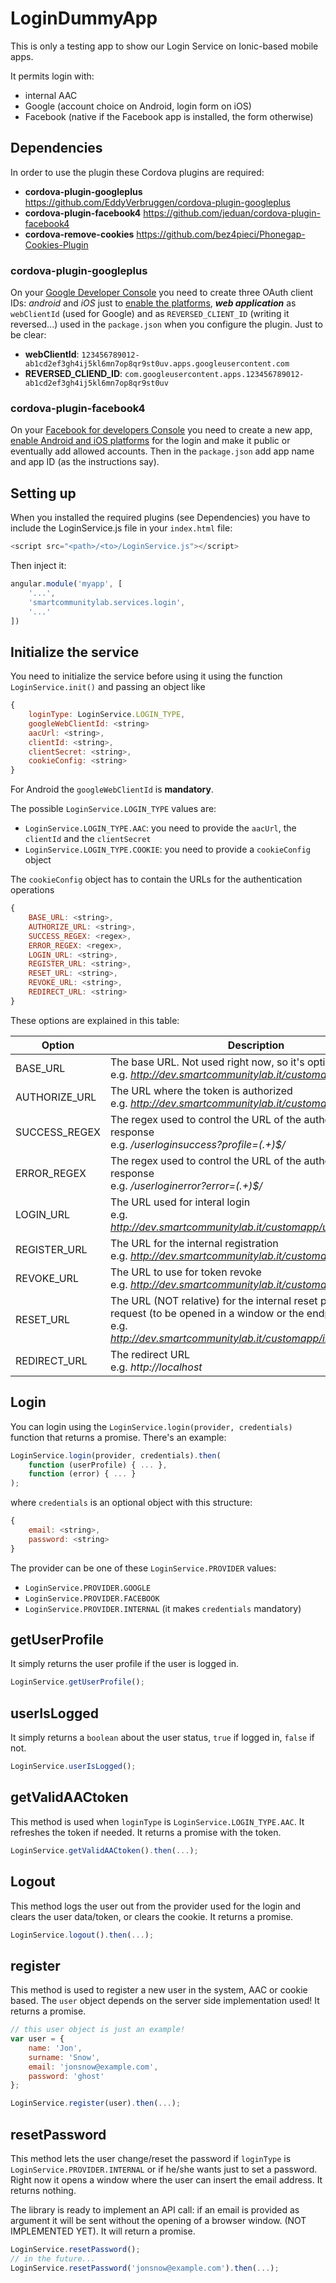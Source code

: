 # LoginDummyApp
This is only a testing app to show our Login Service on Ionic-based mobile apps.

It permits login with:
* internal AAC
* Google (account choice on Android, login form on iOS)
* Facebook (native if the Facebook app is installed, the form otherwise)

## Dependencies
In order to use the plugin these Cordova plugins are required:
* **cordova-plugin-googleplus** https://github.com/EddyVerbruggen/cordova-plugin-googleplus
* **cordova-plugin-facebook4** https://github.com/jeduan/cordova-plugin-facebook4
* **cordova-remove-cookies** https://github.com/bez4pieci/Phonegap-Cookies-Plugin

### cordova-plugin-googleplus
On your [Google Developer Console](https://console.developers.google.com/apis/credentials) you need to create three OAuth client IDs: _android_ and _iOS_ just to <u>enable the platforms</u>, ***web application*** as ```webClientId``` (used for Google) and as ```REVERSED_CLIENT_ID``` (writing it reversed...) used in the ```package.json``` when you configure the plugin. Just to be clear:
* **webClientId**: ```123456789012-ab1cd2ef3gh4ij5kl6mn7op8qr9st0uv.apps.googleusercontent.com```
* **REVERSED_CLIEND_ID**: ```com.googleusercontent.apps.123456789012-ab1cd2ef3gh4ij5kl6mn7op8qr9st0uv```

### cordova-plugin-facebook4
On your [Facebook for developers Console](https://developers.facebook.com/apps/) you need to create a new app, <u>enable Android and iOS platforms</u> for the login and make it public or eventually add allowed accounts. Then in the ```package.json``` add app name and app ID (as the instructions say).

## Setting up
When you installed the required plugins (see Dependencies) you have to include the LoginService.js file in your `index.html` file:
```javascript
<script src="<path>/<to>/LoginService.js"></script>
```
Then inject it:
```javascript
angular.module('myapp', [
	'...',
	'smartcommunitylab.services.login',
	'...'
])
```

## Initialize the service
You need to initialize the service before using it using the function ```LoginService.init()``` and passing an object like
```javascript
{
	loginType: LoginService.LOGIN_TYPE,
	googleWebClientId: <string>
	aacUrl: <string>,
	clientId: <string>,
	clientSecret: <string>,
	cookieConfig: <string>
}
```
For Android the ```googleWebClientId``` is **mandatory**.

The possible ```LoginService.LOGIN_TYPE``` values are:
* ```LoginService.LOGIN_TYPE.AAC```: you need to provide the ```aacUrl```, the ```clientId``` and the ```clientSecret```
* ```LoginService.LOGIN_TYPE.COOKIE```: you need to provide a ```cookieConfig``` object

The ```cookieConfig``` object has to contain the URLs for the authentication operations
```javascript
{
	BASE_URL: <string>,
	AUTHORIZE_URL: <string>,
	SUCCESS_REGEX: <regex>,
	ERROR_REGEX: <regex>,
	LOGIN_URL: <string>,
	REGISTER_URL: <string>,
	RESET_URL: <string>,
	REVOKE_URL: <string>,
	REDIRECT_URL: <string>
}
```
These options are explained in this table:

Option | Description
------ | -----------
BASE_URL | The base URL. Not used right now, so it's optional. <br> e.g. _http://dev.smartcommunitylab.it/customapp_
AUTHORIZE_URL | The URL where the token is authorized <br> e.g. _http://dev.smartcommunitylab.it/customapp/userlogin_
SUCCESS_REGEX | The regex used to control the URL of the authorize success response <br> e.g. _/userloginsuccess\?profile=(.+)$/_
ERROR_REGEX | The regex used to control the URL of the authorize error response <br> e.g. _/userloginerror\?error=(.+)$/_
LOGIN_URL | The URL used for interal login <br> e.g. _http://dev.smartcommunitylab.it/customapp/userlogininternal_
REGISTER_URL | The URL for the internal registration <br> e.g. _http://dev.smartcommunitylab.it/customapp/register_
REVOKE_URL | The URL to use for token revoke <br> e.g. _http://dev.smartcommunitylab.it/customapp/revoke_
RESET_URL | The URL (NOT relative) for the internal reset password request (to be opened in a window or the endpoind) <br> e.g. _http://dev.smartcommunitylab.it/customapp/internal/reset_
REDIRECT_URL | The redirect URL <br> e.g. _http://localhost_

## Login
You can login using the ```LoginService.login(provider, credentials)``` function that returns a promise. There's an example:
```javascript
LoginService.login(provider, credentials).then(
	function (userProfile) { ... },
	function (error) { ... }
);
```
where ```credentials``` is an optional object with this structure:
```javascript
{
	email: <string>,
	password: <string>
}
```

The provider can be one of these ```LoginService.PROVIDER``` values:
* ```LoginService.PROVIDER.GOOGLE```
* ```LoginService.PROVIDER.FACEBOOK```
* ```LoginService.PROVIDER.INTERNAL``` (it makes ```credentials``` mandatory)

## getUserProfile
It simply returns the user profile if the user is logged in.
```javascript
LoginService.getUserProfile();
```

## userIsLogged
It simply returns a ```boolean``` about the user status, ```true``` if logged in, ```false``` if not.
```javascript
LoginService.userIsLogged();
```

## getValidAACtoken
This method is used when ```loginType``` is ```LoginService.LOGIN_TYPE.AAC```. It refreshes the token if needed. It returns a promise with the token.
```javascript
LoginService.getValidAACtoken().then(...);
```

## Logout
This method logs the user out from the provider used for the login and clears the user data/token, or clears the cookie. It returns a promise.
```javascript
LoginService.logout().then(...);
```

## register
This method is used to register a new user in the system, AAC or cookie based. The ```user``` object depends on the server side implementation used! It returns a promise.
```javascript
// this user object is just an example!
var user = {
	name: 'Jon',
	surname: 'Snow',
	email: 'jonsnow@example.com',
	password: 'ghost'
};

LoginService.register(user).then(...);
```

## resetPassword
This method lets the user change/reset the password if ```loginType``` is ```LoginService.PROVIDER.INTERNAL``` or if he/she wants just to set a password. Right now it opens a window where the user can insert the email address. It returns nothing.

The library is ready to implement an API call: if an email is provided as argument it will be sent without the opening of a browser window. (NOT IMPLEMENTED YET). It will return a promise.
```javascript
LoginService.resetPassword();
// in the future...
LoginService.resetPassword('jonsnow@example.com').then(...);
```